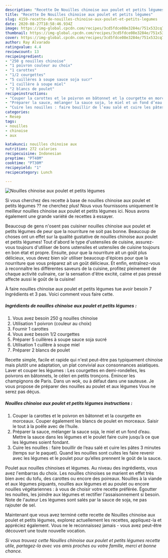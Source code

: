 ```yaml
---
description: "Recette De Nouilles chinoise aux poulet et petits légumes"
title: "Recette De Nouilles chinoise aux poulet et petits légumes"
slug: 4159-recette-de-nouilles-chinoise-aux-poulet-et-petits-legumes
date: 2020-08-27T18:58:46.934Z
image: https://img-global.cpcdn.com/recipes/3cd5fdce08e3284e/751x532cq70/nouilles-chinoise-aux-poulet-et-petits-legumes-photo-principale-de-la-recette.jpg
thumbnail: https://img-global.cpcdn.com/recipes/3cd5fdce08e3284e/751x532cq70/nouilles-chinoise-aux-poulet-et-petits-legumes-photo-principale-de-la-recette.jpg
cover: https://img-global.cpcdn.com/recipes/3cd5fdce08e3284e/751x532cq70/nouilles-chinoise-aux-poulet-et-petits-legumes-photo-principale-de-la-recette.jpg
author: Ray Alvarado
ratingvalue: 4.4
reviewcount: 13
recipeingredient:
- "250 g nouilles chinoise"
- "1 poivron couleur au choix"
- "1 carottes"
- "1/2 courgettes"
- "5 cuillères à soupe sauce soja sucr"
- "1 cuillère à soupe miel"
- "2 blancs de poulet"
recipeinstructions:
- "Couper la carottes et le poivron en bâtonnet et la courgette en morceaux. Couper également les blancs de poulet en morceaux. Saisir le tout à la poêle avec de l’huile."
- "Préparer la sauce, mélanger la sauce soja, le miel et un fond d’eau. Mettre la sauce dans les légumes et le poulet faire cuire jusqu’à ce que les légumes soient fondant."
- "Cuire les nouilles : faire bouillir de l’eau salé et cuire les pâtes 3 minutes (temps sur le paquet). Quand les nouilles sont cuites les faire revenir avec les légumes et le poulet pour qu’elles prennent le goût de la sauce."
categories:
- Resep
tags:
- nouilles
- chinoise
- aux

katakunci: nouilles chinoise aux 
nutrition: 272 calories
recipecuisine: Indonesian
preptime: "PT40M"
cooktime: "PT30M"
recipeyield: "1"
recipecategory: Lunch

---
```



![Nouilles chinoise aux poulet et petits légumes](https://img-global.cpcdn.com/recipes/3cd5fdce08e3284e/751x532cq70/nouilles-chinoise-aux-poulet-et-petits-legumes-photo-principale-de-la-recette.jpg)

Si vous cherchez des recette à base de nouilles chinoise aux poulet et petits légumes ?? ne cherchez plus! Nous vous fournissons uniquement le meilleur nouilles chinoise aux poulet et petits légumes ici. Nous avons également une grande variété de recettes à essayer.

Beaucoup de gens n'osent pas cuisiner nouilles chinoise aux poulet et petits légumes de peur que la nourriture ne soit pas bonne. Beaucoup de choses ont un effet sur la qualité gustative de nouilles chinoise aux poulet et petits légumes! Tout d'abord le type d'ustensiles de cuisine, assurez-vous toujours d'utiliser de bons ustensiles et ustensiles de cuisine toujours en bon état et propre. Ensuite, pour que la nourriture ait un goût plus délicieux, vous devez bien sûr utiliser beaucoup d'épices pour que la nourriture que vous préparez ait un goût délicieux. Et enfin, entraînez-vous à reconnaître les différentes saveurs de la cuisine, profitez pleinement de chaque activité culinaire, car la sensation d'être excité, calme et pas pressé affecte aussi le goût de la cuisine!

<!--inarticleads1-->

À faire nouilles chinoise aux poulet et petits légumes tue avoir besoin 7 Ingrédients et 3 pas. Voici comment vous faire cette.

##### Ingrédients de nouilles chinoise aux poulet et petits légumes :

1. Vous avez besoin 250 g nouilles chinoise
1. Utilisation 1 poivron (couleur au choix)
1. Fournir 1 carottes
1. Vous avez besoin 1/2 courgettes
1. Préparer 5 cuillères à soupe sauce soja sucré
1. Utilisation 1 cuillère à soupe miel
1. Préparer 2 blancs de poulet


Recette simple, facile et rapide qui n&#39;est peut-être pas typiquement chinoise mais plutôt une adaptation, un plat convivial aux consonnances asiatiques. Laver et couper les légumes : Les courgettes en demi-rondelles, les poivrons en bâtonnets, le céleri en petits tronçons. Émincer les champignons de Paris. Dans un wok, ou à défaut dans une sauteuse. Je vous propose de préparer des nouilles au poulet et aux légumes Vous ne serez pas déçus. 

<!--inarticleads2-->

##### Nouilles chinoise aux poulet et petits légumes instructions :

1. Couper la carottes et le poivron en bâtonnet et la courgette en morceaux. Couper également les blancs de poulet en morceaux. Saisir le tout à la poêle avec de l’huile.
1. Préparer la sauce, mélanger la sauce soja, le miel et un fond d’eau. Mettre la sauce dans les légumes et le poulet faire cuire jusqu’à ce que les légumes soient fondant.
1. Cuire les nouilles : faire bouillir de l’eau salé et cuire les pâtes 3 minutes (temps sur le paquet). Quand les nouilles sont cuites les faire revenir avec les légumes et le poulet pour qu’elles prennent le goût de la sauce.


Poulet aux nouilles chinoises et légumes. Au niveau des ingrédients, vous avez l&#39;embarras du choix. Les nouilles chinoises se marient en effet très bien avec du tofu, des carottes ou encore des poireaux. Nouilles à la viande et aux légumes piquants, nouilles aux légumes et au poulet ou encore nouilles végétariennes : à vous de choisir votre recette préférée. Égoutter les nouilles, les joindre aux légumes et rectifier l&#39;assaisonnement si besoin. Note de l&#39;auteur Les légumes sont salés par la sauce de soja, ne pas rajouter de sel. 

<!--inarticleads1-->

<p>
Maintenant que vous avez terminé cette recette de Nouilles chinoise aux poulet et petits légumes, explorez actuellement les recettes, appliquez-la et appréciez également. Vous ne le reconnaissez jamais - vous avez peut-être découvert une toute nouvelle vocation.
</p>

<p>
<i>Si vous trouvez cette Nouilles chinoise aux poulet et petits légumes recette utile, partagez-la avec vos amis proches ou votre famille, merci et bonne chance.</i>
</p>
